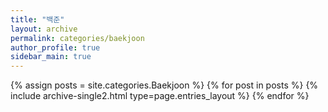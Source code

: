 ```yaml
---
title: "백준"
layout: archive
permalink: categories/baekjoon
author_profile: true
sidebar_main: true
---
```


{% assign posts = site.categories.Baekjoon %}
{% for post in posts %} {% include archive-single2.html type=page.entries_layout %} {% endfor %}